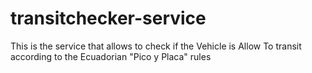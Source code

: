 # transitchecker-service
This is the service that allows to check if the Vehicle is Allow To transit according to the  Ecuadorian "Pico y Placa" rules
